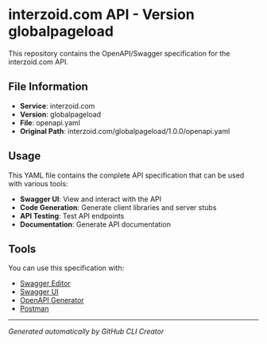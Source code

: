 # interzoid.com API - Version globalpageload

This repository contains the OpenAPI/Swagger specification for the interzoid.com API.

## File Information

- **Service**: interzoid.com
- **Version**: globalpageload
- **File**: openapi.yaml
- **Original Path**: interzoid.com/globalpageload/1.0.0/openapi.yaml

## Usage

This YAML file contains the complete API specification that can be used with various tools:

- **Swagger UI**: View and interact with the API
- **Code Generation**: Generate client libraries and server stubs
- **API Testing**: Test API endpoints
- **Documentation**: Generate API documentation

## Tools

You can use this specification with:

- [Swagger Editor](https://editor.swagger.io/)
- [Swagger UI](https://swagger.io/tools/swagger-ui/)
- [OpenAPI Generator](https://openapi-generator.tech/)
- [Postman](https://www.postman.com/)

---

*Generated automatically by GitHub CLI Creator*
